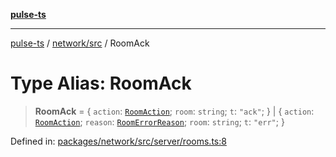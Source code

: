 [**pulse-ts**](../../../README.md)

***

[pulse-ts](../../../README.md) / [network/src](../README.md) / RoomAck

# Type Alias: RoomAck

> **RoomAck** = \{ `action`: [`RoomAction`](RoomAction.md); `room`: `string`; `t`: `"ack"`; \} \| \{ `action`: [`RoomAction`](RoomAction.md); `reason`: [`RoomErrorReason`](RoomErrorReason.md); `room`: `string`; `t`: `"err"`; \}

Defined in: [packages/network/src/server/rooms.ts:8](https://github.com/jlehett/pulse-ts/blob/b287bc18de1bbb78a8cc43f602a646e458610bc3/packages/network/src/server/rooms.ts#L8)
